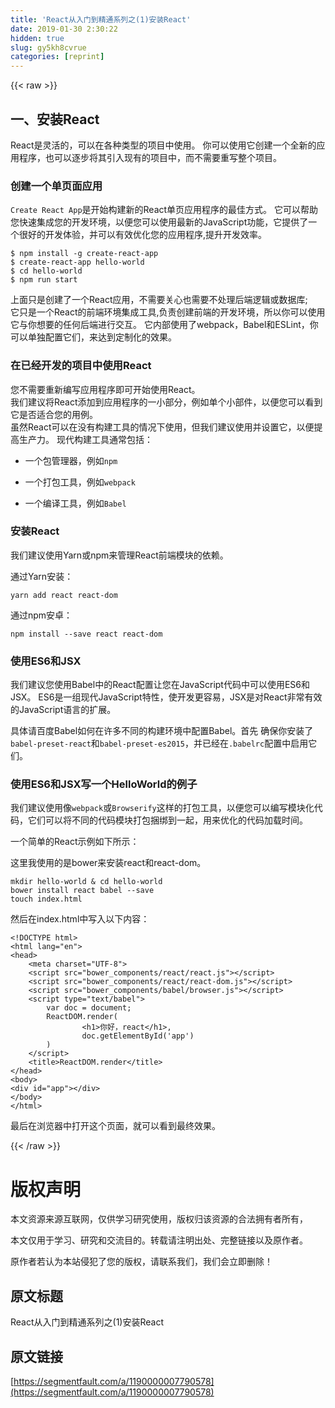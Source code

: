 ```yaml
---
title: 'React从入门到精通系列之(1)安装React' 
date: 2019-01-30 2:30:22
hidden: true
slug: gy5kh8cvrue
categories: [reprint]
---
```


{{< raw >}}

                    
<h2 id="articleHeader0">一、安装React</h2>
<p>React是灵活的，可以在各种类型的项目中使用。 你可以使用它创建一个全新的应用程序，也可以逐步将其引入现有的项目中，而不需要重写整个项目。</p>
<h3 id="articleHeader1">创建一个单页面应用</h3>
<p><code>Create React App</code>是开始构建新的React单页应用程序的最佳方式。 它可以帮助您快速集成您的开发环境，以便您可以使用最新的JavaScript功能，它提供了一个很好的开发体验，并可以有效优化您的应用程序,提升开发效率。</p>
<div class="widget-codetool" style="display:none;">
      <div class="widget-codetool--inner">
      <span class="selectCode code-tool" data-toggle="tooltip" data-placement="top" title="" data-original-title="全选"></span>
      <span type="button" class="copyCode code-tool" data-toggle="tooltip" data-placement="top" data-clipboard-text="$ npm install -g create-react-app
$ create-react-app hello-world
$ cd hello-world
$ npm run start" title="" data-original-title="复制"></span>
      <span type="button" class="saveToNote code-tool" data-toggle="tooltip" data-placement="top" title="" data-original-title="放进笔记"></span>
      </div>
      </div><pre class="bash hljs"><code class="bash">$ npm install -g create-react-app
$ create-react-app hello-world
$ <span class="hljs-built_in">cd</span> hello-world
$ npm run start</code></pre>
<p>上面只是创建了一个React应用，不需要关心也需要不处理后端逻辑或数据库; <br>它只是一个React的前端环境集成工具,负责创建前端的开发环境，所以你可以使用它与你想要的任何后端进行交互。 它内部使用了webpack，Babel和ESLint，你可以单独配置它们，来达到定制化的效果。</p>
<h3 id="articleHeader2">在已经开发的项目中使用React</h3>
<p>您不需要重新编写应用程序即可开始使用React。<br>我们建议将React添加到应用程序的一小部分，例如单个小部件，以便您可以看到它是否适合您的用例。<br>虽然React可以在没有构建工具的情况下使用，但我们建议使用并设置它，以便提高生产力。 现代构建工具通常包括：</p>
<ul>
<li><p>一个包管理器，例如<code>npm</code></p></li>
<li><p>一个打包工具，例如<code>webpack</code></p></li>
<li><p>一个编译工具，例如<code>Babel</code></p></li>
</ul>
<h3 id="articleHeader3">安装React</h3>
<p>我们建议使用Yarn或npm来管理React前端模块的依赖。</p>
<p>通过Yarn安装：</p>
<div class="widget-codetool" style="display:none;">
      <div class="widget-codetool--inner">
      <span class="selectCode code-tool" data-toggle="tooltip" data-placement="top" title="" data-original-title="全选"></span>
      <span type="button" class="copyCode code-tool" data-toggle="tooltip" data-placement="top" data-clipboard-text="yarn add react react-dom" title="" data-original-title="复制"></span>
      <span type="button" class="saveToNote code-tool" data-toggle="tooltip" data-placement="top" title="" data-original-title="放进笔记"></span>
      </div>
      </div><pre class="bash hljs"><code class="bash" style="word-break: break-word; white-space: initial;">yarn add react react-dom</code></pre>
<p>通过npm安卓：</p>
<div class="widget-codetool" style="display:none;">
      <div class="widget-codetool--inner">
      <span class="selectCode code-tool" data-toggle="tooltip" data-placement="top" title="" data-original-title="全选"></span>
      <span type="button" class="copyCode code-tool" data-toggle="tooltip" data-placement="top" data-clipboard-text="npm install --save react react-dom" title="" data-original-title="复制"></span>
      <span type="button" class="saveToNote code-tool" data-toggle="tooltip" data-placement="top" title="" data-original-title="放进笔记"></span>
      </div>
      </div><pre class="bash hljs"><code class="bash" style="word-break: break-word; white-space: initial;">npm install --save react react-dom</code></pre>
<h3 id="articleHeader4">使用ES6和JSX</h3>
<p>我们建议您使用Babel中的React配置让您在JavaScript代码中可以使用ES6和JSX。 ES6是一组现代JavaScript特性，使开发更容易，JSX是对React非常有效的JavaScript语言的扩展。</p>
<p>具体请百度Babel如何在许多不同的构建环境中配置Babel。首先 确保你安装了<code>babel-preset-react</code>和<code>babel-preset-es2015</code>，并已经在<code>.babelrc</code>配置中启用它们。</p>
<h3 id="articleHeader5">使用ES6和JSX写一个HelloWorld的例子</h3>
<p>我们建议使用像<code>webpack</code>或<code>Browserify</code>这样的打包工具，以便您可以编写模块化代码，它们可以将不同的代码模块打包捆绑到一起，用来优化的代码加载时间。</p>
<p>一个简单的React示例如下所示：</p>
<p>这里我使用的是bower来安装react和react-dom。</p>
<div class="widget-codetool" style="display:none;">
      <div class="widget-codetool--inner">
      <span class="selectCode code-tool" data-toggle="tooltip" data-placement="top" title="" data-original-title="全选"></span>
      <span type="button" class="copyCode code-tool" data-toggle="tooltip" data-placement="top" data-clipboard-text="mkdir hello-world &amp; cd hello-world
bower install react babel --save
touch index.html" title="" data-original-title="复制"></span>
      <span type="button" class="saveToNote code-tool" data-toggle="tooltip" data-placement="top" title="" data-original-title="放进笔记"></span>
      </div>
      </div><pre class="bash hljs"><code class="bash">mkdir hello-world &amp; <span class="hljs-built_in">cd</span> hello-world
bower install react babel --save
touch index.html</code></pre>
<p>然后在index.html中写入以下内容：</p>
<div class="widget-codetool" style="display:none;">
      <div class="widget-codetool--inner">
      <span class="selectCode code-tool" data-toggle="tooltip" data-placement="top" title="" data-original-title="全选"></span>
      <span type="button" class="copyCode code-tool" data-toggle="tooltip" data-placement="top" data-clipboard-text="<!DOCTYPE html>
<html lang=&quot;en&quot;>
<head>
    <meta charset=&quot;UTF-8&quot;>
    <script src=&quot;bower_components/react/react.js&quot;></script>
    <script src=&quot;bower_components/react/react-dom.js&quot;></script>
    <script src=&quot;bower_components/babel/browser.js&quot;></script>
    <script type=&quot;text/babel&quot;>
        var doc = document;
        ReactDOM.render(
                <h1>你好，react</h1>,
                doc.getElementById('app')
        )
    </script>
    <title>ReactDOM.render</title>
</head>
<body>
<div id=&quot;app&quot;></div>
</body>
</html>" title="" data-original-title="复制"></span>
      <span type="button" class="saveToNote code-tool" data-toggle="tooltip" data-placement="top" title="" data-original-title="放进笔记"></span>
      </div>
      </div><pre class="xml hljs"><code class="html"><span class="hljs-meta">&lt;!DOCTYPE html&gt;</span>
<span class="hljs-tag">&lt;<span class="hljs-name">html</span> <span class="hljs-attr">lang</span>=<span class="hljs-string">"en"</span>&gt;</span>
<span class="hljs-tag">&lt;<span class="hljs-name">head</span>&gt;</span>
    <span class="hljs-tag">&lt;<span class="hljs-name">meta</span> <span class="hljs-attr">charset</span>=<span class="hljs-string">"UTF-8"</span>&gt;</span>
    <span class="hljs-tag">&lt;<span class="hljs-name">script</span> <span class="hljs-attr">src</span>=<span class="hljs-string">"bower_components/react/react.js"</span>&gt;</span><span class="undefined"></span><span class="hljs-tag">&lt;/<span class="hljs-name">script</span>&gt;</span>
    <span class="hljs-tag">&lt;<span class="hljs-name">script</span> <span class="hljs-attr">src</span>=<span class="hljs-string">"bower_components/react/react-dom.js"</span>&gt;</span><span class="undefined"></span><span class="hljs-tag">&lt;/<span class="hljs-name">script</span>&gt;</span>
    <span class="hljs-tag">&lt;<span class="hljs-name">script</span> <span class="hljs-attr">src</span>=<span class="hljs-string">"bower_components/babel/browser.js"</span>&gt;</span><span class="undefined"></span><span class="hljs-tag">&lt;/<span class="hljs-name">script</span>&gt;</span>
    <span class="hljs-tag">&lt;<span class="hljs-name">script</span> <span class="hljs-attr">type</span>=<span class="hljs-string">"text/babel"</span>&gt;</span><span class="javascript">
        <span class="hljs-keyword">var</span> doc = <span class="hljs-built_in">document</span>;
        ReactDOM.render(
                <span class="xml"><span class="hljs-tag">&lt;<span class="hljs-name">h1</span>&gt;</span>你好，react<span class="hljs-tag">&lt;/<span class="hljs-name">h1</span>&gt;</span></span>,
                doc.getElementById(<span class="hljs-string">'app'</span>)
        )
    </span><span class="hljs-tag">&lt;/<span class="hljs-name">script</span>&gt;</span>
    <span class="hljs-tag">&lt;<span class="hljs-name">title</span>&gt;</span>ReactDOM.render<span class="hljs-tag">&lt;/<span class="hljs-name">title</span>&gt;</span>
<span class="hljs-tag">&lt;/<span class="hljs-name">head</span>&gt;</span>
<span class="hljs-tag">&lt;<span class="hljs-name">body</span>&gt;</span>
<span class="hljs-tag">&lt;<span class="hljs-name">div</span> <span class="hljs-attr">id</span>=<span class="hljs-string">"app"</span>&gt;</span><span class="hljs-tag">&lt;/<span class="hljs-name">div</span>&gt;</span>
<span class="hljs-tag">&lt;/<span class="hljs-name">body</span>&gt;</span>
<span class="hljs-tag">&lt;/<span class="hljs-name">html</span>&gt;</span></code></pre>
<p>最后在浏览器中打开这个页面，就可以看到最终效果。</p>

                
{{< /raw >}}

# 版权声明
本文资源来源互联网，仅供学习研究使用，版权归该资源的合法拥有者所有，

本文仅用于学习、研究和交流目的。转载请注明出处、完整链接以及原作者。

原作者若认为本站侵犯了您的版权，请联系我们，我们会立即删除！

## 原文标题
React从入门到精通系列之(1)安装React

## 原文链接
[https://segmentfault.com/a/1190000007790578](https://segmentfault.com/a/1190000007790578)

